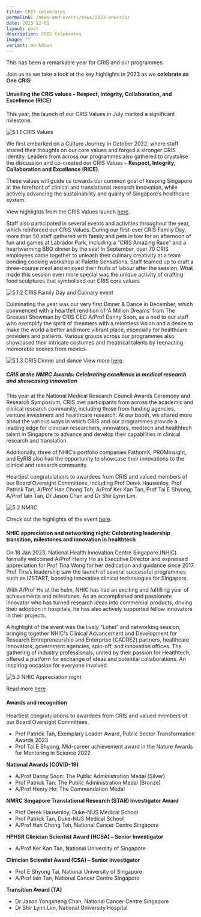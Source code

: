 ```yaml
---
title: CRIS celebrates
permalink: /news-and-events/news/2023-onecris/
date: 2023-12-01
layout: post
description: CRIS Celebrates
image: ""
variant: markdown
---
```

This has been a remarkable year for CRIS and our programmes. 

Join us as we take a look at the key highlights in 2023 as we **celebrate as One CRIS**!

#### **Unveiling the CRIS values – Respect, Integrity, Collaboration, and Excellence (RICE)** 

This year, the launch of our CRIS Values in July marked a significant milestone. 

![5.1.1 CRIS Values](/images/Resources_News/231203%20Year%20in%20review/5_1_1.png)

We first embarked on a Culture Journey in October 2022, where staff shared their thoughts on our core values and forged a stronger CRIS identity. Leaders from across our programmes also gathered to crystalise the discussion and co-created our CRIS Values – **Respect, Integrity, Collaboration and Excellence (RICE)**. 

These values will guide us towards our common goal of keeping Singapore at the forefront of clinical and translational research innovation, while actively advancing the sustainability and quality of Singapore’s healthcare system. 

View highlights from the CRIS Values launch [here](https://www.linkedin.com/feed/update/urn:li:activity:7082248638541791232/). 

Staff also participated in several events and activities throughout the year, which reinforced our CRIS Values. During our first-ever CRIS Family Day, more than 50 staff gathered with family and pets in tow for an afternoon of fun and games at Labrador Park, including a “CRIS Amazing Race” and a heartwarming BBQ dinner by the sea! In September, over 70 CRIS employees came together to unleash their culinary creativity at a team bonding cooking workshop at Palette Sensations. Staff teamed up to craft a three-course meal and enjoyed their fruits of labour after the session. What made this session even more special was the unique activity of crafting food sculptures that symbolised our CRIS core values. 

![5.1.2 CRIS Family Day and Culinary event](/images/Resources_News/231203%20Year%20in%20review/5_1_2.png)

Culminating the year was our very first Dinner & Dance in December, which commenced with a heartfelt rendition of ‘A Million Dreams’ from The Greatest Showman by CRIS CEO A/Prof Danny Soon, as a nod to our staff who exemplify the spirit of dreamers with a relentless vision and a desire to make the world a better and more vibrant place, especially for healthcare providers and patients. Various groups across our programmes also showcased their intricate costumes and theatrical talents by reenacting memorable scenes from movies. 

![5.1.3 CRIS Dinner and dance](/images/Resources_News/231203%20Year%20in%20review/5_1_3.png)
View more [here](https://www.linkedin.com/posts/crissg_criscelebrates-movienight-npmabrsg-activity-7127829372425695233-tkuM?).

##### CRIS at the NMRC Awards: Celebrating excellence in medical research and showcasing innovation

This year at the National Medical Research Council Awards Ceremony and Research Symposium, CRIS met participants from across the academic and clinical research community, including those from funding agencies, venture investment and healthcare research. At our booth, we shared more about the various ways in which CRIS and our programmes provide a leading edge for clinician researchers, innovators, medtech and healthtech talent in Singapore to advance and develop their capabilities in clinical research and translation.

Additionally, three of NHIC’s portfolio companies FathomX, PROMinsight, and EyRIS also had the opportunity to showcase their innovations to the clinical and research community.

Heartiest congratulations to awardees from CRIS and valued members of our Board Oversight Committees, including Prof Derek Hausenloy, Prof Patrick Tan, A/Prof Han Chong Toh, A/Prof Ker Kan Tan, Prof Tai E Shyong, A/Prof Iain Tan, Dr Jason Chan and Dr Shir Lynn Lim.

![5.2 NMRC](/images/Resources_News/231203%20Year%20in%20review/5_2.png)

Check out the highlights of the event [here](https://www.linkedin.com/posts/nhicsg_geriatriccare-virology-implementationscience-activity-7057870806692876288-MlBU).


#### NHIC appreciation and networking night: Celebrating leadership transition, milestones and innovation in healthtech

On 18 Jan 2023, National Health Innovation Centre Singapore (NHIC) formally welcomed A/Prof Henry Ho as Executive Director and expressed appreciation for Prof Tina Wong for her dedication and guidance since 2017. Prof Tina’s leadership saw the launch of several successful programmes such as I2START, boosting innovative clinical technologies for Singapore. 

With A/Prof Ho at the helm, NHIC has had an exciting and fulfilling year of achievements and milestones. As an accomplished and passionate innovator who has turned research ideas into commercial products, driving their adoption in hospitals, he has also actively supported fellow innovators in their projects.  

A highlight of the event was the lively “Lohei” and networking session, bringing together NHIC's Clinical Advancement and Development for Research Entrepreneurship and Enterprise (CADRE2) partners, healthcare innovators, government agencies, spin-off, and innovation offices. The gathering of industry professionals, united by their passion for Healthtech, offered a platform for exchange of ideas and potential collaborations. An inspiring occasion for everyone involved. 

![5.3 NHIC Appreciation night](/images/Resources_News/231203%20Year%20in%20review/5_3.png)

Read more [here](https://www.linkedin.com/feed/update/urn:li:activity:7021597363286773760/).

#### Awards and recognition

Heartiest congratulations to awardees from CRIS and valued members of our Board Oversight Committees. 

* Prof Patrick Tan, Exemplary Leader Award, Public Sector Transformation Awards 2023
* Prof Tai E Shyong, Mid-career achievement award in the Nature Awards for Mentoring in Science 2022

**National Awards (COVID-19)**
* A/Prof Danny Soon: The Public Administration Medal (Silver)
* Prof Patrick Tan: The Public Administration Medal (Bronze)
* A/Prof Henry Ho: The Commendation Medal

**NMRC**
**Singapore Translational Research (STAR) Investigator Award**
* Prof Derek Hausenloy, Duke-NUS Medical School
* Prof Patrick Tan, Duke-NUS Medical School
* A/Prof Han Chong Toh, National Cancer Centre Singapore

**HPHSR Clinician Scientist Award (HCSA) – Senior Investigator**
* A/Prof Ker Kan Tan, National University of Singapore

**Clinician Scientist Award (CSA) – Senior Investigator**
* Prof E Shyong Tai, National University of Singapore
* A/Prof Iain Tan, National Cancer Centre Singapore

**Transition Award (TA)**
* Dr Jason Yongsheng Chan, National Cancer Centre Singapore
* Dr Shir Lynn Lim, National University Hospital